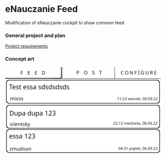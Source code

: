 # eNauczanie Feed

Modification of eNauczanie cockpit to show common feed

### General project and plan

[Project requirements](./project-requirements.md)

### Concept art

![Concept art](./images/enauczanie-project.png)
